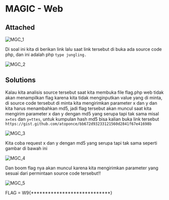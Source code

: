 # MAGIC - Web

## Attached
![MGC_1](https://user-images.githubusercontent.com/119099396/229423390-c0c40293-f120-4eac-8f12-1802f810515e.png)

Di soal ini kita di berikan link lalu saat link tersebut di buka ada source code php, dan ini adalah php `type jungling.`

![MGC_2](https://user-images.githubusercontent.com/119099396/229425074-2a3059a1-06ec-4ef0-b2fe-2f0e96fbabea.png)

## Solutions
Kalau kita analisis source tersebut saat kita membuka file flag.php web tidak akan menampilkan flag karena kita tidak menginputkan value yang di minta, di source code tersebut di minta kita mengirimkan parameter x dan y dan kita harus menambahkan md5, jadi flag tersebut akan muncul saat kita mengirim parameter x dan y dengan md5 yang serupa tapi tak sama misal `x=tes` dan `y=ttes`, untuk kumpulan hash md5 bisa kalian buka link tersebut `https://gist.github.com/atoponce/bb672d93233121560d2841f67e41698b`

![MGC_3](https://user-images.githubusercontent.com/119099396/229425575-dbe221cf-aa9e-40a7-ade3-93ad37c64b66.png)

Kita coba request x dan y dengan md5 yang serupa tapi tak sama seperti gambar di bawah ini 

![MGC_4](https://user-images.githubusercontent.com/119099396/229426773-f7001085-0cde-40f6-ae47-f351f30c05d5.png)

Dan boom flag nya akan muncul karena kita mengirimkan parameter yang sesuai dari permintaan source code tersebut!!

![MGC_5](https://user-images.githubusercontent.com/119099396/229426929-c50ac47e-8bda-4dc8-bec0-d9bd2f080854.png)


FLAG = W9{****************************}
